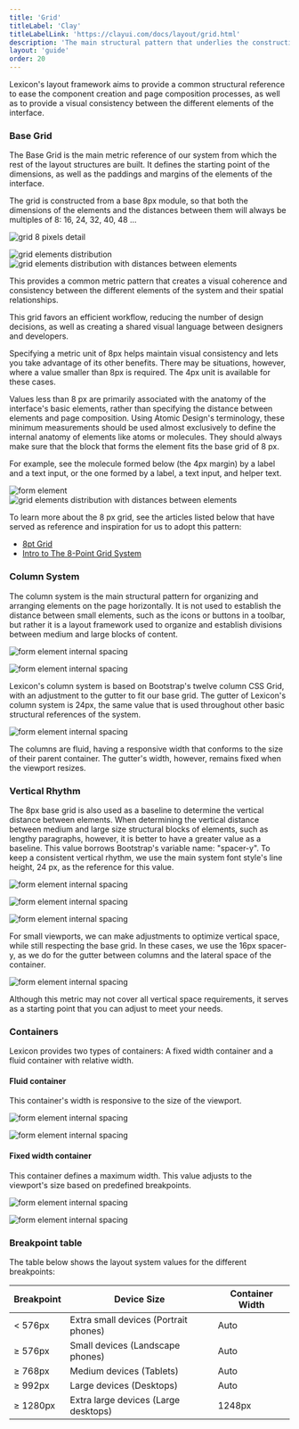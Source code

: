 ```yaml
---
title: 'Grid'
titleLabel: 'Clay'
titleLabelLink: 'https://clayui.com/docs/layout/grid.html'
description: 'The main structural pattern that underlies the construction and positioning of all system components.'
layout: 'guide'
order: 20
---
```


Lexicon's layout framework aims to provide a common structural reference to ease the component creation and page composition processes, as well as to provide a visual consistency between the different elements of the interface.

### Base Grid

The Base Grid is the main metric reference of our system from which the rest of the layout structures are built. It defines the starting point of the dimensions, as well as the paddings and margins of the elements of the interface.

The grid is constructed from a base 8px module, so that both the dimensions of the elements and the distances between them will always be multiples of 8: 16, 24, 32, 40, 48 …

![grid 8 pixels detail](/lexicon/images/Grid01.png)

![grid elements distribution](/lexicon/images/Grid02Part1.jpg) ![grid elements distribution with distances between elements](/lexicon/images/Grid02Part2.jpg)

This provides a common metric pattern that creates a visual coherence and consistency between the different elements of the system and their spatial relationships.

This grid favors an efficient workflow, reducing the number of design decisions, as well as creating a shared visual language between designers and developers.

Specifying a metric unit of 8px helps maintain visual consistency and lets you take advantage of its other benefits. There may be situations, however, where a value ​​smaller than 8px is required. The 4px unit is available for these cases.

Values ​​less than 8 px are primarily associated with the anatomy of the interface's basic elements, rather than specifying the distance between elements and page composition. Using Atomic Design's terminology, these minimum measurements should be used almost exclusively to define the internal anatomy of elements like atoms or molecules. They should always make sure that the block that forms the element fits the base grid of 8 px.

For example, see the molecule formed below (the 4px margin) by a label and a text input, or the one formed by a label, a text input, and helper text.

![form element](/lexicon/images/Grid03Part1.jpg) ![grid elements distribution with distances between elements](/lexicon/images/Grid03Part2.jpg)

To learn more about the 8 px grid, see the articles listed below that have served as reference and inspiration for us to adopt this pattern:

-   [8pt Grid](https://spec.fm/specifics/8-pt-grid)
-   [Intro to The 8-Point Grid System](https://builttoadapt.io/intro-to-the-8-point-grid-system-d2573cde8632)

### Column System

The column system is the main structural pattern for organizing and arranging elements on the page horizontally. It is not used to establish the distance between small elements, such as the icons or buttons in a toolbar, but rather it is a layout framework used to organize and establish divisions between medium and large blocks of content.

![form element internal spacing](/lexicon/images/Grid04.jpg)

![form element internal spacing](/lexicon/images/Grid05.jpg)

Lexicon's column system is based on Bootstrap's twelve column CSS Grid, with an adjustment to the gutter to fit our base grid. The gutter of Lexicon's column system is 24px, the same value that is used throughout other basic structural references of the system.

![form element internal spacing](/lexicon/images/Grid06.jpg)

The columns are fluid, having a responsive width that conforms to the size of their parent container. The gutter's width, however, remains fixed when the viewport resizes.

### Vertical Rhythm

The 8px base grid is also used as a baseline to determine the vertical distance between elements. When determining the vertical distance between medium and large size structural blocks of elements, such as lengthy paragraphs, however, it is better to have a greater value as a baseline. This value borrows Bootstrap's variable name: "spacer-y". To keep a consistent vertical rhythm, we use the main system font style's line height, 24 px, as the reference for this value.

![form element internal spacing](/lexicon/images/GridVertRhythm01.jpg)

![form element internal spacing](/lexicon/images/GridVertRhythm02.jpg)

![form element internal spacing](/lexicon/images/GridVertRhythm03.jpg)

For small viewports, we can make adjustments to optimize vertical space, while still respecting the base grid. In these cases, we use the 16px spacer-y, as we do for the gutter between columns and the lateral space of the container.

![form element internal spacing](/lexicon/images/GridVertRhythm04.jpg)

Although this metric may not cover all vertical space requirements, it serves as a starting point that you can adjust to meet your needs.

### Containers

Lexicon provides two types of containers: A fixed width container and a fluid container with relative width.

#### Fluid container

This container's width is responsive to the size of the viewport.

![form element internal spacing](/lexicon/images/GridContainerFluid.jpg)

![form element internal spacing](/lexicon/images/GridContainerFluidMetrics.jpg)

#### Fixed width container

This container defines a maximum width. This value adjusts to the viewport's size based on predefined breakpoints.

![form element internal spacing](/lexicon/images/GridContainerFixed.jpg)

![form element internal spacing](/lexicon/images/GridContainerFixedMetrics.jpg)

### Breakpoint table

The table below shows the layout system values for the different breakpoints:

| Breakpoint  | Device Size                           | Container Width |
| ----------- | ------------------------------------- | --------------- |
| < 576px     | Extra small devices (Portrait phones) | Auto            |
| &ge; 576px  | Small devices (Landscape phones)      | Auto            |
| &ge; 768px  | Medium devices (Tablets)              | Auto            |
| &ge; 992px  | Large devices (Desktops)              | Auto            |
| &ge; 1280px | Extra large devices (Large desktops)  | 1248px          |
